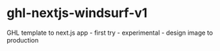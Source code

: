 # ghl-nextjs-windsurf-v1
GHL template to next.js app - first try - experimental - design image to production
